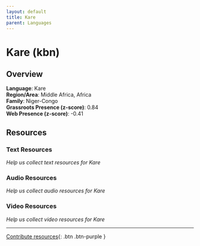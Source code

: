 ```yaml
---
layout: default
title: Kare
parent: Languages
---
```


# Kare (kbn)

## Overview

**Language**: Kare  
**Region/Area**: Middle Africa, Africa  
**Family**: Niger-Congo  
**Grassroots Presence (z-score)**: 0.84  
**Web Presence (z-score)**: -0.41  

## Resources

### Text Resources
*Help us collect text resources for Kare*

### Audio Resources
*Help us collect audio resources for Kare*

### Video Resources
*Help us collect video resources for Kare*

---

[Contribute resources](https://forms.office.com/e/1SfLJx3u1r){: .btn .btn-purple }
